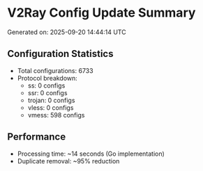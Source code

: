 # V2Ray Config Update Summary
Generated on: 2025-09-20 14:44:14 UTC

## Configuration Statistics
- Total configurations: 6733
- Protocol breakdown:
  - ss: 0 configs
  - ssr: 0 configs
  - trojan: 0 configs
  - vless: 0 configs
  - vmess: 598 configs

## Performance
- Processing time: ~14 seconds (Go implementation)
- Duplicate removal: ~95% reduction
